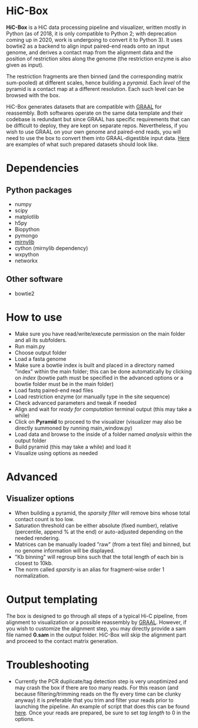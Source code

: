 HiC-Box
=======

**HiC-Box** is a HiC data processing pipeline and visualizer, written mostly in Python (as of 2018, it is only compatible to Python 2; with deprecation coming up in 2020, work is undergoing to convert it to Python 3). It uses bowtie2 as a backend to align input paired-end reads onto an input genome, and derives a contact map from the alignment data and the position of restriction sites along the genome (the restriction enzyme is also given as input).

The restriction fragments are then binned (and the corresponding matrix sum-pooled) at different scales, hence building a *pyramid*. Each *level* of the pyramid is a contact map at a different resolution. Each such level can be browsed with the box.

HiC-Box generates datasets that are compatible with [GRAAL](http://github.com/koszullab/GRAAL) for reassembly. Both softwares operate on the same data template and their codebase is redundant but since GRAAL has specific requirements that can be difficult to deploy, they are kept on separate repos. Nevertheless, if you wish to use GRAAL on your own genome and paired-end reads, you will need to use the box to convert them into GRAAL-digestible input data. [Here](https://github.com/koszullab/GRAAL#datasets) are examples of what such prepared datasets should look like.

Dependencies
============

Python packages
---------------

* numpy
* scipy
* matplotlib
* h5py
* Biopython
* pymongo
* [mirnylib](https://bitbucket.org/mirnylab/mirnylib)
* cython (mirnylib dependency)
* wxpython
* networkx

Other software
--------------

* bowtie2

How to use
==========

* Make sure you have read/write/execute permission on the main folder and all its subfolders.
* Run main.py
* Choose output folder
* Load a fasta genome
* Make sure a bowtie index is built and placed in a directory named "index" within the main folder; this can be done automatically by clicking on *index* (bowtie path must be specified in the advanced options or a bowtie folder must be in the main folder)
* Load fastq paired-end read files
* Load restriction enzyme (or manually type in the site sequence)
* Check advanced parameters and tweak if needed
* Align and wait for *ready for computation* terminal output (this may take a while)
* Click on **Pyramid** to proceed to the visualizer (visualizer may also be directly summoned by running main_window.py)
* Load data and browse to the inside of a folder named *analysis* within the output folder
* Build pyramid (this may take a while) and load it
* Visualize using options as needed

Advanced
========

Visualizer options
------------------

* When building a pyramid, the *sparsity filter* will remove bins whose total contact count is too low. 
* Saturation threshold can be either absolute (fixed number), relative (percentile, append % at the end) or auto-adjusted depending on the needed rendering.
* Matrices can be manually loaded "raw" (from a text file) and binned, but no genome information will be displayed.
* "Kb binning" will regroup bins such that the total length of each bin is closest to 10kb.
* The norm called *sparsity* is an alias for fragment-wise order 1 normalization.

Output templating
=================

The box is designed to go through all steps of a typical Hi-C pipeline, from alignment to visualization or a possible reassembly by [GRAAL](http://github.com/koszullab/GRAAL). However, if you wish to customize the alignment step, you may directly provide a sam file named **0.sam** in the output folder. HiC-Box will skip the alignment part and proceed to the contact matrix generation.

Troubleshooting
===============

* Currently the PCR duplicate/tag detection step is very unoptimized and may crash the box if there are too many reads. For this reason (and because filtering/trimming reads on the fly every time can be clunky anyway) it is preferable that you trim and filter your reads prior to launching the pipeline. An example of script that does this can be found [here](https://github.com/koszullab/DADE/blob/master/pcr_duplicate_Hiseq.pl). Once your reads are prepared, be sure to set *tag length* to 0 in the options.




